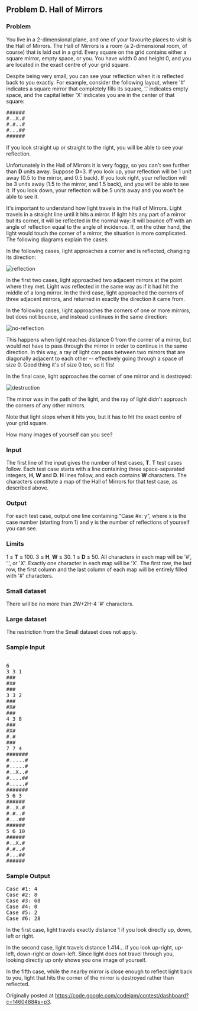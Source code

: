 ## Problem D. Hall of Mirrors

### Problem

You live in a 2-dimensional plane, and one of your favourite places to visit is the Hall of Mirrors. The Hall of Mirrors is a room (a 2-dimensional room, of course) that is laid out in a grid. Every square on the grid contains either a square mirror, empty space, or you. You have width 0 and height 0, and you are located in the exact centre of your grid square.

Despite being very small, you can see your reflection when it is reflected back to you exactly. For example, consider the following layout, where '#' indicates a square mirror that completely fills its square, '.' indicates empty space, and the capital letter 'X' indicates you are in the center of that square:

<pre>
######
#..X.#
#.#..#
#...##
######
</pre>

If you look straight up or straight to the right, you will be able to see your reflection.

Unfortunately in the Hall of Mirrors it is very foggy, so you can't see further than **D** units away. Suppose **D**=3. If you look up, your reflection will be 1 unit away (0.5 to the mirror, and 0.5 back). If you look right, your reflection will be 3 units away (1.5 to the mirror, and 1.5 back), and you will be able to see it. If you look down, your reflection will be 5 units away and you won't be able to see it.

It's important to understand how light travels in the Hall of Mirrors. Light travels in a straight line until it hits a mirror. If light hits any part of a mirror but its corner, it will be reflected in the normal way: it will bounce off with an angle of reflection equal to the angle of incidence. If, on the other hand, the light would touch the corner of a mirror, the situation is more complicated. The following diagrams explain the cases:

In the following cases, light approaches a corner and is reflected, changing its direction:

![reflection](https://github.com/robertdimarco/engineering-puzzles/raw/master/google-code-jam-2012/hall-of-mirrors/reflection.png)

In the first two cases, light approached two adjacent mirrors at the point where they met. Light was reflected in the same way as if it had hit the middle of a long mirror. In the third case, light approached the corners of three adjacent mirrors, and returned in exactly the direction it came from.

In the following cases, light approaches the corners of one or more mirrors, but does not bounce, and instead continues in the same direction:

![no-reflection](https://github.com/robertdimarco/engineering-puzzles/raw/master/google-code-jam-2012/hall-of-mirrors/no-reflection.png)

This happens when light reaches distance 0 from the corner of a mirror, but would not have to pass through the mirror in order to continue in the same direction. In this way, a ray of light can pass between two mirrors that are diagonally adjacent to each other -- effectively going through a space of size 0. Good thing it's of size 0 too, so it fits!

In the final case, light approaches the corner of one mirror and is destroyed:

![destruction](https://github.com/robertdimarco/engineering-puzzles/raw/master/google-code-jam-2012/hall-of-mirrors/destruction.png)

The mirror was in the path of the light, and the ray of light didn't approach the corners of any other mirrors.

Note that light stops when it hits you, but it has to hit the exact centre of your grid square.

How many images of yourself can you see?

### Input

The first line of the input gives the number of test cases, **T**. **T** test cases follow. Each test case starts with a line containing three space-separated integers, **H**, **W** and **D**. **H** lines follow, and each contains **W** characters. The characters constitute a map of the Hall of Mirrors for that test case, as described above.

### Output

For each test case, output one line containing "Case #x: y", where x is the case number (starting from 1) and y is the number of reflections of yourself you can see.

### Limits

1 ≤ **T** ≤ 100.
3 ≤ **H**, **W** ≤ 30.
1 ≤ **D** ≤ 50.
All characters in each map will be '#', '.', or 'X'.
Exactly one character in each map will be 'X'.
The first row, the last row, the first column and the last column of each map will be entirely filled with '#' characters.

### Small dataset

There will be no more than 2W+2H-4 '#' characters.

### Large dataset

The restriction from the Small dataset does not apply.

### Sample Input

<pre> 
6
3 3 1
###
#X#
###
3 3 2
###
#X#
###
4 3 8
###
#X#
#.#
###
7 7 4
#######
#.....#
#.....#
#..X..#
#....##
#.....#
#######
5 6 3
######
#..X.#
#.#..#
#...##
######
5 6 10
######
#..X.#
#.#..#
#...##
######
</pre>

### Sample Output

<pre>
Case #1: 4
Case #2: 8
Case #3: 68
Case #4: 0
Case #5: 2
Case #6: 28
</pre>

In the first case, light travels exactly distance 1 if you look directly up, down, left or right.

In the second case, light travels distance 1.414... if you look up-right, up-left, down-right or down-left. Since light does not travel through you, looking directly up only shows you one image of yourself.

In the fifth case, while the nearby mirror is close enough to reflect light back to you, light that hits the corner of the mirror is destroyed rather than reflected.

Originally posted at https://code.google.com/codejam/contest/dashboard?c=1460488#s=p3.
